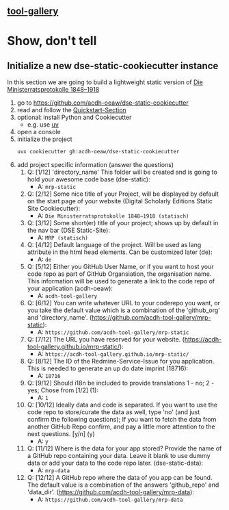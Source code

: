 ## [tool-gallery](https://www.oeaw.ac.at/acdh/newsevents/event-series/acdh-ch-tool-galleries)


# Show, don't tell

## Initialize a new dse-static-cookiecutter instance

In this section we are going to build a lightweight static version of [Die Ministerratsprotokolle 1848–1918](https://mrp.oeaw.ac.at/pages/index.html)

1. go to https://github.com/acdh-oeaw/dse-static-cookiecutter
1. read and follow the [Quickstart-Section](https://github.com/acdh-oeaw/dse-static-cookiecutter?tab=readme-ov-file#quickstart)
1. optional: install Python and Cookiecutter
    * e.g. use [uv](https://docs.astral.sh/uv/getting-started/installation/#__tabbed_1_2)
1. open a console
1. initialize the project
    ```bash
    uvx cookiecutter gh:acdh-oeaw/dse-static-cookiecutter
    ```
1. add project specific information (answer the questions)
    1. Q: [1/12] 'directory_name' This folder will be created and is going to hold your awesome code base (dse-static):
        * A: `mrp-static`
    1. Q: [2/12] Some nice title of your Project, will be displayed by default on the start page of your website (Digital Scholarly Editions Static Site Cookiecutter):
        * A: `Die Ministerratsprotokolle 1848–1918 (statisch)`
    1. Q: [3/12] Some short(er) title of your project; shows up by default in the nav bar (DSE Static-Site):
        * A: `MRP (statisch)`
    1. Q: [4/12] Default language of the project. Will be used as lang attribute in the html head elements. Can be customized later (de):
        * A: `de`
    1. Q: [5/12] Either you GitHub User Name, or if you want to host your code repo as part of GitHub Organsiation, the organisation name. This information will be used to generate a link to the code repo of your application (acdh-oeaw):
        * A: `acdh-tool-gallery`
    1. Q: [6/12] You can write whatever URL to your coderepo you want, or you take the default value which is a combination of the 'github_org' and 'directory_name'. (https://github.com/acdh-tool-gallery/mrp-static):
        * A: `https://github.com/acdh-tool-gallery/mrp-static`
    1. Q: [7/12] The URL you have reserved for your website. (https://acdh-tool-gallery.github.io/mrp-static/):
        * A: `https://acdh-tool-gallery.github.io/mrp-static/`
    1. Q: [8/12] The ID of the Redmine-Service-Issue for you application. This is needed to generate an up do date imprint (18716):
        * A: `18716`
    1. Q: [9/12] Should i18n be included to provide translations 1 - no; 2 - yes; Chose from [1/2] (1):
        * A: `1`
    1. Q: [10/12] Ideally data and code is separated. If you want to use the code repo to store/curate the data as well, type 'no' (and just confirm the following questions); If you want to fetch the data from another GitHub Repo confirm, and pay a little more attention to the next questions. [y/n] (y)
        * A: `y`
    1. Q: [11/12] Where is the data for your app stored? Provide the name of a GitHub repo containing your data. Leave it blank to use dummy data or add your data to the code repo later. (dse-static-data):
        * A: `mrp-data`
    1. Q: [12/12] A GitHub repo where the data of you app can be found. The default value is a combination of the answers 'github_repo' and 'data_dir'. (https://github.com/acdh-tool-gallery/mrp-data):
        * A: `https://github.com/acdh-tool-gallery/mrp-data`
